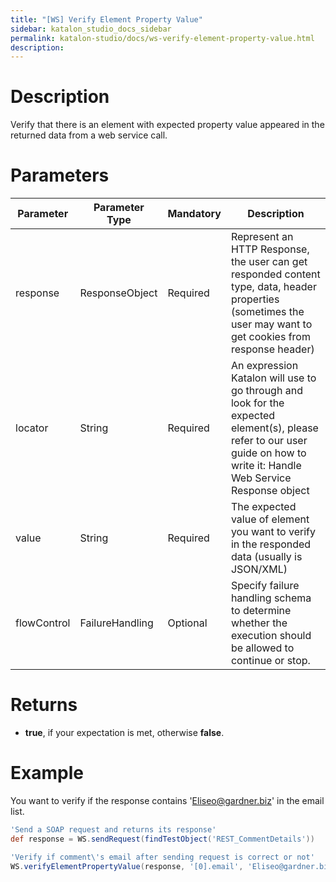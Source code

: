 ```yaml
---
title: "[WS] Verify Element Property Value" 
sidebar: katalon_studio_docs_sidebar
permalink: katalon-studio/docs/ws-verify-element-property-value.html 
description: 
---
```

Description
===========

Verify that there is an element with expected property value appeared in the returned data from a web service call.

Parameters
==========

<table><thead><tr><th>Parameter</th><th>Parameter Type</th><th>Mandatory</th><th>Description</th></tr></thead><tbody><tr><td><span>response</span></td><td><span>ResponseObject</span></td><td>Required</td><td><span>Represent an HTTP Response, the user can get responded content type, data, header properties (sometimes the user may want to get cookies from response header)</span></td></tr><tr><td><span>locator</span></td><td><span>String</span></td><td><span>Required</span></td><td><span>An expression Katalon will use to go through and look for the expected element(s), please refer to our user guide on how to write it:&nbsp;</span><a>Handle Web Service Response object</a></td></tr><tr><td><span>value&nbsp;</span></td><td><span>String</span></td><td><span>Required</span></td><td><span><span>T</span></span><span>he expected value of element you want to verify in the responded data (usually is JSON/XML)</span></td></tr><tr><td><span>flowControl</span></td><td><span>FailureHandling</span></td><td>Optional</td><td><span>Spec</span><span>ify </span><a>failure handling</a><span> schema to determine whether the execution should be allowed to continue or stop.</span></td></tr></tbody></table>

Returns
=======

*   **true**, if your expectation is met, otherwise **false**.
    

Example
=======

You want to verify if the response contains 'Eliseo@gardner.biz' in the email list.

```groovy
'Send a SOAP request and returns its response'
def response = WS.sendRequest(findTestObject('REST_CommentDetails'))

'Verify if comment\'s email after sending request is correct or not'
WS.verifyElementPropertyValue(response, '[0].email', 'Eliseo@gardner.biz')
```